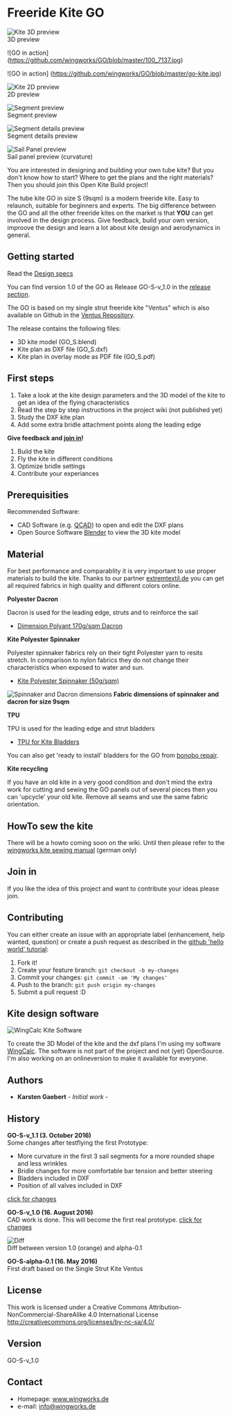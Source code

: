 # Freeride Kite GO

![Kite 3D preview](https://github.com/wingworks/GO/blob/master/GO_S_perspective.png)  
3D preview

![GO in action] (https://github.com/wingworks/GO/blob/master/100_7137.jpg) 

![GO in action] (https://github.com/wingworks/GO/blob/master/go-kite.jpg) 

![Kite 2D preview](https://github.com/wingworks/GO/blob/master/GO_S_plan_preview.png)  
2D preview

![Segment preview](https://github.com/wingworks/GO/blob/master/GO_S-segment.png)  
Segment preview

![Segment details preview](https://github.com/wingworks/GO/blob/master/GO_S-segment-details.png)  
Segment details preview

![Sail Panel preview](https://github.com/wingworks/GO/blob/master/GO_S_panels.png)  
Sail panel preview (curvature)

You are interested in designing and building your own tube kite? But you don't know how to start?
Where to get the plans and the right materials?  
Then you should join this Open Kite Build project!

The tube kite GO in size S (9sqm) is a modern freeride kite. Easy to relaunch, suitable for beginners and experts.
The big difference between the GO and all the other freeride kites on the market is that **YOU** can get involved in the design process. Give feedback, build your own version, improove the design and learn a lot about kite design and aerodynamics in general.

## Getting started

Read the [Design specs](https://github.com/wingworks/GO/blob/master/GO_S.kite)

You can find version 1.0 of the GO as Release GO-S-v_1.0 in the [release section](https://github.com/wingworks/GO/releases).

The GO is based on my single strut freeride kite "Ventus" which is also available on Github in the [Ventus Repository](https://github.com/karsteng/Ventus-S).

The release contains the following files:
* 3D kite model (GO_S.blend)
* Kite plan as DXF file (GO_S.dxf)
* Kite plan in overlay mode as PDF file (GO_S.pdf)

## First steps

1. Take a look at the kite design parameters and the 3D model of the kite to get an idea of the flying characteristics  
1. Read the step by step instructions in the project wiki (not published yet)
1. Study the DXF kite plan 
1. Add some extra bridle attachment points along the leading edge

**Give feedback and [join in](#join-in)!**

1. Build the kite
2. Fly the kite in different conditions
3. Optimize bridle settings
4. Contribute your experiances

## Prerequisities

Recommended Software:
- CAD Software (e.g. [QCAD](http://www.qcad.org)) to open and edit the DXF plans
- Open Source Software [Blender](https://www.blender.org/) to view the 3D kite model

## Material
For best performance and comparablity it is very important to use proper materials to build the kite. Thanks to our partner [extremtextil.de](http://extremtextil.de) you can get all required fabrics in high quality and different colors online.

**Polyester Dacron**

Dacron is used for the leading edge, struts and to reinforce the sail
* [Dimension Polyant 170g/sqm Dacron](http://www.extremtextil.de/catalog/advanced_search_result.php?keywords=dacron&x=10&y=11)

**Kite Polyester Spinnaker**

Polyester spinnaker fabrics rely on their tight Polyester yarn to resits stretch. In comparison to nylon fabrics they do not change their characteristics when exposed to water and sun.
* [Kite Polyester Spinnaker (50g/sqm)](http://www.extremtextil.de/catalog/Double-Ripstop-Kite-Polyester-hight-tenacity-PU-coated-53g-sqm::2868.html)


![Spinnaker and Dacron dimensions](https://github.com/wingworks/GO/blob/master/go-s-fabric.png) 
**Fabric dimensions of spinnaker and dacron for size 9sqm** 

**TPU**

TPU is used for the leading edge and strut bladders
* [TPU for Kite Bladders](http://www.extremtextil.de/catalog/TPU-film-transparent-0-1mm-thick-110g-sqm-for-Kite-Bladder::2801.html)

You can also get 'ready to install' bladders for the GO from [bonobo repair](http://bonoborepair.de/de/Kite-Bladder/).

**Kite recycling**

If you have an old kite in a very good condition and don't mind the extra work for cutting and sewing the GO panels out of several pieces then you can 'upcycle' your old kite.
Remove all seams and use the same fabric orientation.

## HowTo sew the kite

There will be a howto coming soon on the wiki. Until then please refer to the [wingworks kite sewing manual](http://www.wingworks.de/bauanleitungen/tube-kite/bauanleitung/) (german only) 

## Join in

If you like the idea of this project and want to contribute your ideas please join.

## Contributing

You can either create an issue with an appropriate label (enhancement, help wanted, question) or create a push request as described in the [github 'hello world' tutorial](https://guides.github.com/activities/hello-world/):

1. Fork it!
2. Create your feature branch: `git checkout -b my-changes`
3. Commit your changes: `git commit -am 'My changes'`
4. Push to the branch: `git push origin my-changes`
5. Submit a pull request :D

## Kite design software

![WingCalc Kite Software](http://www.wingworks.de/wp-content/uploads/wingcalc_kite_software-2-300x169.png)

To create the 3D Model of the kite and the dxf plans I'm using my software [WingCalc](http://www.wingworks.de/kite-design/3d-software-wingcalc/). The software is not part of the project and not (yet) OpenSource. I'm also working on an onlineversion to make it available for everyone.

## Authors

* **Karsten Gaebert** - *Initial work* -

## History

**GO-S-v_1.1 (3. October 2016)**  
Some changes after testflying the first Prototype:
* More curvature in the first 3 sail segments for a more rounded shape and less wrinkles
* Bridle changes for more comfortable bar tension and better steering
* Bladders included in DXF
* Position of all valves included in DXF

[click for changes](https://github.com/wingworks/GO-S/commit/a5b704759f97dc15eea23ea1a63cfd541e86ce64#diff-26043f93cdf11a74554363c3859869a3)

**GO-S-v_1.0 (16. August 2016)**  
CAD work is done. This will become the first real prototype.
[click for changes](https://github.com/wingworks/GO/commit/908f4f67be35fc283a7ef9de783c1449f40e83e7#diff-26043f93cdf11a74554363c3859869a3)

![Diff](https://github.com/wingworks/GO/blob/master/go_alpha_v10.png)  
Diff between version 1.0 (orange) and alpha-0.1

**GO-S-alpha-0.1 (16. May 2016)**  
First draft based on the Single Strut Kite Ventus


## License

This work is licensed under a Creative Commons Attribution-NonCommercial-ShareAlike 4.0 International License
http://creativecommons.org/licenses/by-nc-sa/4.0/


## Version
GO-S-v_1.0


## Contact
* Homepage: www.wingworks.de
* e-mail: info@wingworks.de

